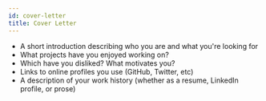```yaml
---
id: cover-letter
title: Cover Letter
---
```


- A short introduction describing who you are and what you're looking for
- What projects have you enjoyed working on?
- Which have you disliked? What motivates you?
- Links to online profiles you use (GitHub, Twitter, etc)
- A description of your work history (whether as a resume, LinkedIn profile, or prose)
